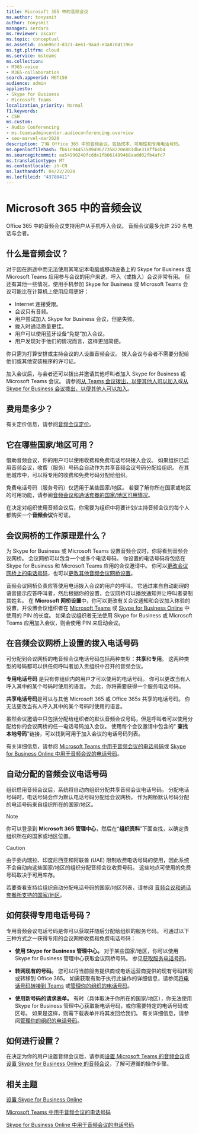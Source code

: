 ```yaml
---
title: Microsoft 365 中的音频会议
ms.author: tonysmit
author: tonysmit
manager: serdars
ms.reviewer: oscarr
ms.topic: conceptual
ms.assetid: a5a696c3-d321-4e61-9aad-e3a87041196e
ms.tgt.pltfrm: cloud
ms.service: msteams
ms.collection:
- M365-voice
- M365-collaboration
search.appverid: MET150
audience: admin
appliesto:
- Skype for Business
- Microsoft Teams
localization_priority: Normal
f1.keywords:
- CSH
ms.custom:
- Audio Conferencing
- ms.teamsadmincenter.audioconferencing.overview
- seo-marvel-mar2020
description: 了解 Office 365 中的音频会议，包括成本、可用性和专用电话号码。
ms.openlocfilehash: fb61c9445358949677358220e881dbe318ff64b4
ms.sourcegitcommit: ea54990240fcdde1fb061489468aadd02fb4afc7
ms.translationtype: MT
ms.contentlocale: zh-CN
ms.lasthandoff: 04/22/2020
ms.locfileid: "43780411"
---
```

# <a name="audio-conferencing-in-microsoft-365"></a>Microsoft 365 中的音频会议
Office 365 中的音频会议支持用户从手机呼入会议。 音频会议最多允许 250 名电话与会者。

## <a name="what-is-audio-conferencing"></a>什么是音频会议？
对于因在旅途中而无法使用其笔记本电脑或移动设备上的 Skype for Business 或 Microsoft Teams 应用参与会议的用户来说，呼入（或拨入）会议非常有用。 但还有其他一些情况，使用手机参加 Skype for Business 或 Microsoft Teams 会议可能比在计算机上使用应用更好：
  
- Internet 连接受限。
- 会议只有音频。
- 用户尝试加入 Skype for Business 会议，但是失败。
- 拨入时通话质量更佳。
- 用户可以使用蓝牙设备“免提”加入会议。
- 用户发现对于他们的情况而言，这样更加简便。

你只需为打算安排或主持会议的人设置音频会议。 拨入会议与会者不需要分配给他们或其他安装程序的许可证。

加入会议后，与会者还可以拨出并邀请其他呼叫者加入 Skype for Business 或 Microsoft Teams 会议。 请参阅[从 Teams 会议拨出，以便其他人可以加入](dialing-out-from-a-teams-meeting-so-other-people-can-join-it.md)或[从 Skype for Business 会议拨出，以便其他人可以加入](/SkypeForBusiness/audio-conferencing-in-office-365/dialing-out-from-a-meeting-so-other-people-can-join-it)。

## <a name="what-does-it-cost"></a>费用是多少？
有关定价信息，请参阅[音频会议定价](https://products.office.com/microsoft-teams/online-meeting-solutions#customerstoryregion2)。

## <a name="where-is-it-available"></a>它在哪些国家/地区可用？
借助音频会议，你的用户可以使用收费和免费电话号码拨入会议。 如果组织已启用音频会议，收费（服务）号码会自动作为共享音频会议号码分配给组织。 在其他城市中，可以将专用的收费和免费号码分配给组织。

免费电话号码（服务号码）仅适用于某些国家/地区。 若要了解你所在国家或地区的可用功能，请参阅[音频会议和通话套餐的国家/地区可用情况](country-and-region-availability-for-audio-conferencing-and-calling-plans/country-and-region-availability-for-audio-conferencing-and-calling-plans.md)。

在决定对组织使用音频会议后，你需要为组织中将要计划/主持音频会议的每个人都购买一个**音频会议**许可证。

## <a name="how-do-conferencing-bridges-work"></a>会议网桥的工作原理是什么？
为 Skype for Business 或 Microsoft Teams 设置音频会议时，你将看到音频会议网桥。 会议网桥可以包含一个或多个电话号码。 你设置的电话号码将包括在 Skype for Business 和 Microsoft Teams 应用的会议邀请中。 你可以[更改会议网桥上的电话号码](change-the-phone-numbers-on-your-audio-conferencing-bridge.md)，也可以[更改其他音频会议网桥设置](change-the-settings-for-an-audio-conferencing-bridge.md)。 
  
音频会议网桥负责应答使用电话拨入会议的用户的呼叫。 它通过来自自动助理的语音提示应答呼叫者，然后根据你的设置，会议网桥可以播放通知并让呼叫者录制其姓名。 在 **Microsoft 网桥设置**中，你可以更改有关会议通知和会议加入体验的设置，并设置会议组织者在 [Microsoft Teams](set-the-pin-length-for-audio-conferencing-meetings-in-teams.md) 或 [Skype for Business Online](/SkypeForBusiness/audio-conferencing-in-office-365/set-the-pin-length-for-audio-conferencing-meetings) 中使用的 PIN 的长度。 如果会议组织者无法使用 Skype for Business 或 Microsoft Teams 应用加入会议，则会使用 PIN 来启动会议。

## <a name="dial-in-phone-numbers-set-on-an-audio-conferencing-bridge"></a>在音频会议网桥上设置的拨入电话号码
可分配到会议网桥的电音频会议电话号码包括两种类型：**共享**和**专用**。 这两种类型的号码都可以供任何呼叫者加入贵组织中召开的音频会议。
  
 **专用电话号码** 是只有你组织内的用户才可以使用的电话号码。 你可以更改当有人呼入其中的某个号码时使用的语言。 为此，你将需要获得一个服务电话号码。
  
 **共享电话号码**是可以与其他 Microsoft 365 或 Office 365s 共享的电话号码。 你无法更改当有人呼入其中的某个号码时使用的语言。
  
虽然会议邀请中只包括分配给组织者的默认音频会议号码，但是呼叫者可以使用分配给你的会议网桥的任一电话号码加入会议。 使用每个会议邀请中包含的" **查找本地号码**"链接，可以找到可用于加入会议的电话号码列表。

有关详细信息，请参阅 [Microsoft Teams 中用于音频会议的电话号码](phone-numbers-for-audio-conferencing-in-teams.md)或 [Skype for Business Online 中用于音频会议的电话号码](/SkypeForBusiness/audio-conferencing-in-office-365/phone-numbers-for-audio-conferencing)。
  
## <a name="automatically-assigned-audio-conferencing-phone-numbers"></a>自动分配的音频会议电话号码
组织启用音频会议后，系统将自动向组织分配共享音频会议电话号码。 分配电话号码时，电话号码会作为默认电话号码分配给会议网桥。 作为网桥默认号码分配的电话号码来自组织所在的国家/地区。
  
> [!NOTE]
> 你可以登录到 **Microsoft 365 管理中心**，然后在“**组织资料**”下面查找，以确定贵组织所在的国家或地区位置。 
  
> [!CAUTION]
> 由于委内瑞拉、印度尼西亚和阿联酋 (UAE) 限制收费电话号码的使用，因此系统不会自动向这些国家/地区的组织分配音频会议收费号码。 这些地点可使用的免费号码取决于可用库存。 
  
若要查看支持给组织自动分配电话号码的国家/地区列表，请参阅 [音频会议和通话套餐所支持的国家/地区](country-and-region-availability-for-audio-conferencing-and-calling-plans/country-and-region-availability-for-audio-conferencing-and-calling-plans.md)。
  
## <a name="how-do-you-get-dedicated-phone-numbers"></a>如何获得专用电话号码？
专用音频会议电话号码是你可以获取并随后分配给组织的服务号码。 可通过以下三种方式之一获得专用的会议网桥收费和免费电话号码：

- **使用 Skype for Business 管理中心。** 对于某些国家/地区，你可以使用 Skype for Business 管理中心获取会议网桥号码。 参见[获取服务电话号码](/microsoftteams/getting-service-phone-numbers)。
    
- **转网现有的号码。** 您可以将当前服务提供商或电话运营商提供的现有号码转网或转移到 Office 365。 如需获取有助于执行此操作的详细信息，请参阅[将电话号码转接到 Teams](phone-number-calling-plans/transfer-phone-numbers-to-teams.md) 或[管理你的组织的电话号码](manage-phone-numbers-for-your-organization/manage-phone-numbers-for-your-organization.md)。  
  
- **使用新号码的请求表单。** 有时（具体取决于你所在的国家/地区），你无法使用 Skype for Business 管理中心获取新电话号码，或你需要特定的电话号码或区号。 如果是这样，则需下载表单并将其发回给我们。 有关详细信息，请参阅[管理你的组织的电话号码](manage-phone-numbers-for-your-organization/manage-phone-numbers-for-your-organization.md)。

## <a name="how-do-you-set-it-up"></a>如何进行设置？
在决定为你的用户设置音频会议后，请参阅[设置 Microsoft Teams 的音频会议](set-up-audio-conferencing-in-teams.md)或[设置 Skype for Business Online 的音频会议](/SkypeForBusiness/audio-conferencing-in-office-365/set-up-audio-conferencing)，了解可遵循的操作步骤。

## <a name="related-topics"></a>相关主题

[设置 Skype for Business Online](/SkypeForBusiness/set-up-skype-for-business-online/set-up-skype-for-business-online)
  
[Microsoft Teams 中用于音频会议的电话号码](phone-numbers-for-audio-conferencing-in-teams.md) 

[Skype for Business Online 中用于音频会议的电话号码](/SkypeForBusiness/audio-conferencing-in-office-365/phone-numbers-for-audio-conferencing)
